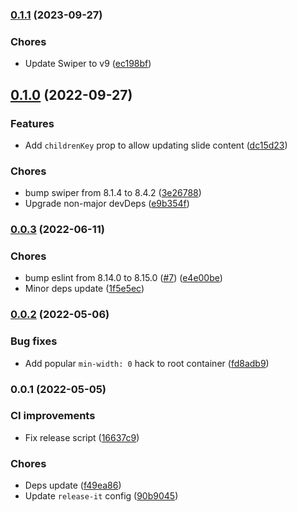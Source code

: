 

### [0.1.1](https://github.com/MorevM/vue-swiper/compare/v0.1.0...v0.1.1) (2023-09-27)


### Chores

* Update Swiper to v9 ([ec198bf](https://github.com/MorevM/vue-swiper/commit/ec198bff8b42d6f91a91798264a97d179ee338c9))

## [0.1.0](https://github.com/MorevM/vue-swiper/compare/v0.0.3...v0.1.0) (2022-09-27)


### Features

* Add `childrenKey` prop to allow updating slide content ([dc15d23](https://github.com/MorevM/vue-swiper/commit/dc15d23bf80aee2a2e7d941bd6d4c5f7fa8e10b2))


### Chores

* bump swiper from 8.1.4 to 8.4.2 ([3e26788](https://github.com/MorevM/vue-swiper/commit/3e26788f4709963a9daa23aa0a51d5ae230a6225))
* Upgrade non-major devDeps ([e9b354f](https://github.com/MorevM/vue-swiper/commit/e9b354f43a66c90faf14fda3431fb0c172a7a9f5))

### [0.0.3](https://github.com/MorevM/vue-swiper/compare/v0.0.2...v0.0.3) (2022-06-11)


### Chores

* bump eslint from 8.14.0 to 8.15.0 ([#7](https://github.com/MorevM/vue-swiper/issues/7)) ([e4e00be](https://github.com/MorevM/vue-swiper/commit/e4e00bec4db91b3e27e072ad6f2553aa8c0153b0))
* Minor deps update ([1f5e5ec](https://github.com/MorevM/vue-swiper/commit/1f5e5ecd5e6321aa6ce443692622e7f516672491))

### [0.0.2](https://github.com/MorevM/vue-swiper/compare/v0.0.1...v0.0.2) (2022-05-06)


### Bug fixes

* Add popular `min-width: 0` hack to root container ([fd8adb9](https://github.com/MorevM/vue-swiper/commit/fd8adb92a13f7be96046bcc76dabd0a7decc8cd8))

### 0.0.1 (2022-05-05)


### CI improvements

* Fix release script ([16637c9](https://github.com/MorevM/vue-swiper/commit/16637c9672c9fa1a8c4aef3e0996ec20c9bf2e94))


### Chores

* Deps update ([f49ea86](https://github.com/MorevM/vue-swiper/commit/f49ea86d1682abf82d9e1d85a70897ce217076f2))
* Update `release-it` config ([90b9045](https://github.com/MorevM/vue-swiper/commit/90b9045649c44cd273c1443f5f5975e5ca987f11))